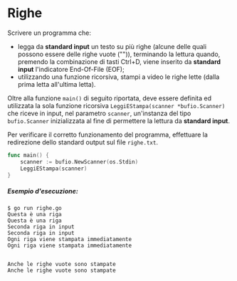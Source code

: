 # Righe 

Scrivere un programma che:
* legga da **standard input** un testo su più righe (alcune delle quali possono essere delle righe vuote ("")), terminando la lettura quando, premendo la combinazione di tasti Ctrl+D, viene inserito da **standard input** l'indicatore End-Of-File (EOF);
* utilizzando una funzione ricorsiva, stampi a video le righe lette (dalla prima letta all'ultima letta).

Oltre alla funzione `main()` di seguito riportata, deve essere definita ed utilizzata la sola funzione ricorsiva `LeggiEStampa(scanner *bufio.Scanner)` che riceve in input, nel parametro `scanner`, un'instanza del tipo `bufio.Scanner` inizializzata al fine di permettere la lettura da **standard input**. 

Per verificare il corretto funzionamento del programma, effettuare la redirezione dello standard output sul file `righe.txt`.  

```go
func main() {
	scanner := bufio.NewScanner(os.Stdin)
	LeggiEStampa(scanner)
}
```


##### Esempio d'esecuzione:
```text
$ go run righe.go 
Questa è una riga
Questa è una riga
Seconda riga in input  
Seconda riga in input
Ogni riga viene stampata immediatamente
Ogni riga viene stampata immediatamente


Anche le righe vuote sono stampate
Anche le righe vuote sono stampate
```